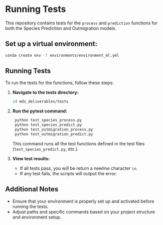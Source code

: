 # Running Tests

This repository contains tests for the `process` and `prediction` functions for both the Species Prediction and Outmigration models.

## **Set up a virtual environment:**

   ```bash
   conda create env -f environments/environment_ml.yml
   ```

## **Running Tests**

To run the tests for the functions, follow these steps:

1. **Navigate to the tests directory:**

   ```bash
   cd mds_deliverables/tests
   ```

2. **Run the pytest command:**

   ```bash
    python test_species_process.py
    python test_species_predict.py
    python test_outmigration_process.py
    python test_outmigration_predict.py
   ```

   This command runs all the test functions defined in the test files (`test_species_predict.py`, etc.).

3. **View test results:**

   - If all tests pass, you will be return a newline character `\n`.
   - If any test fails, the scripts will output the error.

## **Additional Notes**

- Ensure that your environment is properly set up and activated before running the tests.
- Adjust paths and specific commands based on your project structure and environment setup.
